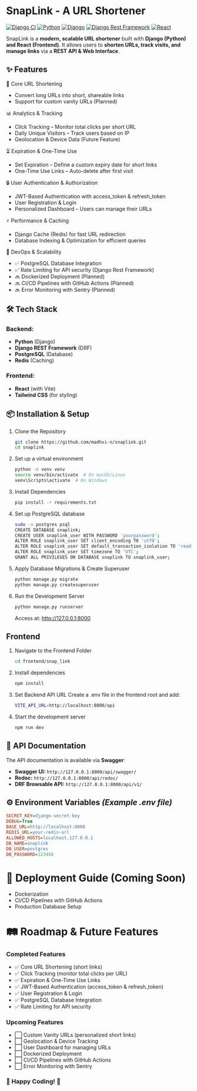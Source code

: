# SnapLink - A URL Shortener

[![Django CI](https://github.com/madhvi-n/snaplink/actions/workflows/django.yml/badge.svg?branch=main)](https://github.com/madhvi-n/snaplink/actions/workflows/django.yml)
[![Python](https://img.shields.io/badge/Python-3.11-blue)](https://www.python.org/)
[![Django](https://img.shields.io/badge/Django-5.1-brightgreen?style=flat&logo=django&logoColor=white)](https://www.djangoproject.com/)
[![Django Rest Framework](https://img.shields.io/badge/Django_Rest_Framework-3.15-red)](https://www.django-rest-framework.org/)
[![React](https://img.shields.io/badge/React-19-blueviolet)](https://react.dev/)

SnapLink is a **modern, scalable URL shortener** built with **Django (Python) and React (Frontend)**. It allows users to **shorten URLs, track visits, and manage links** via a **REST API & Web Interface**.

## ✨ Features

🔗 Core URL Shortening
- Convert long URLs into short, shareable links
- Support for custom vanity URLs (Planned)

📊 Analytics & Tracking
- Click Tracking – Monitor total clicks per short URL
- Daily Unique Visitors – Track users based on IP
- Geolocation & Device Data (Future Feature)

⏳ Expiration & One-Time Use
- Set Expiration – Define a custom expiry date for short links
- One-Time Use Links – Auto-delete after first visit

🔒 User Authentication & Authorization
- JWT-Based Authentication with access_token & refresh_token
- User Registration & Login
- Personalized Dashboard – Users can manage their URLs

⚡ Performance & Caching
- Django Cache (Redis) for fast URL redirection
- Database Indexing & Optimization for efficient queries

🚀 DevOps & Scalability
- ✅ PostgreSQL Database Integration
- ✅ Rate Limiting for API security (Django Rest Framework)
- 🔜 Dockerized Deployment (Planned)
- 🔜 CI/CD Pipelines with GitHub Actions (Planned)
- 🔜 Error Monitoring with Sentry (Planned)


## 🛠 Tech Stack

### **Backend:**

- **Python** (Django)
- **Django REST Framework** (DRF)
- **PostgreSQL** (Database)
- **Redis** (Caching)


### **Frontend:**

- **React** (with Vite)
- **Tailwind CSS** (for styling)


## 📦 Installation & Setup

1. Clone the Repository

    ```sh
    git clone https://github.com/madhvi-n/snaplink.git
    cd snaplink
    ```

2. Set up a virtual environment

    ```bash
    python -m venv venv
    source venv/bin/activate  # On macOS/Linux
    venv\Scripts\activate  # On Windows
    ```

3. Install Dependencies

    ```bash
    pip install -r requirements.txt
    ```

4. Set up PostgreSQL database
    ```sh
    sudo -u postgres psql
    CREATE DATABASE snaplink;
    CREATE USER snaplink_user WITH PASSWORD 'yourpassword';
    ALTER ROLE snaplink_user SET client_encoding TO 'utf8';
    ALTER ROLE snaplink_user SET default_transaction_isolation TO 'read committed';
    ALTER ROLE snaplink_user SET timezone TO 'UTC';
    GRANT ALL PRIVILEGES ON DATABASE snaplink TO snaplink_user;
    ```

5. Apply Database Migrations & Create Superuser

    ```bash
    python manage.py migrate
    python manage.py createsuperuser
    ```

6. Run the Development Server

    ```bash
    python manage.py runserver
    ```

    Access at: <http://127.0.0.1:8000>

## Frontend

1. Navigate to the Frontend Folder
    ```sh
    cd frontend/snap_link
    ```

2. Install dependencies

    ```bash
    npm install
    ```

3. Set Backend API URL
    Create a .env file in the frontend root and add:

    ```sh
    VITE_API_URL=http://localhost:8000/api
    ```

4. Start the development server
    ```bash
    npm run dev
    ```


## 📝 API Documentation

The API documentation is available via **Swagger**:

- **Swagger UI:** `http://127.0.0.1:8000/api/swagger/`
- **Redoc:** `http://127.0.0.1:8000/api/redoc/`
- **DRF Browsable API:** `http://127.0.0.1:8000/api/v1/`


## ⚙️ Environment Variables *(Example .env file)*

```ini
SECRET_KEY=django-secret-key
DEBUG=True
BASE_URL=http://localhost:8000
REDIS_URL=your-redis-url
ALLOWED_HOSTS=localhost,127.0.0.1
DB_NAME=snaplink
DB_USER=postgres
DB_PASSWORD=123456
```

# 🚀 Deployment Guide (Coming Soon)
- Dockerization
- CI/CD Pipelines with GitHub Actions
- Production Database Setup

# 🛤 Roadmap & Future Features
### Completed Features
- ✅ Core URL Shortening (short links)
- ✅ Click Tracking (monitor total clicks per URL)
- ✅ Expiration & One-Time Use Links
- ✅ JWT-Based Authentication (access_token & refresh_token)
- ✅ User Registration & Login
- ✅ PostgreSQL Database Integration
- ✅ Rate Limiting for API security

### Upcoming Features
- ⬜ Custom Vanity URLs (personalized short links)
- ⬜ Geolocation & Device Tracking
- ⬜ User Dashboard for managing URLs
- ⬜ Dockerized Deployment
- ⬜ CI/CD Pipelines with GitHub Actions
- ⬜ Error Monitoring with Sentry


### 🎉 Happy Coding! 🚀
